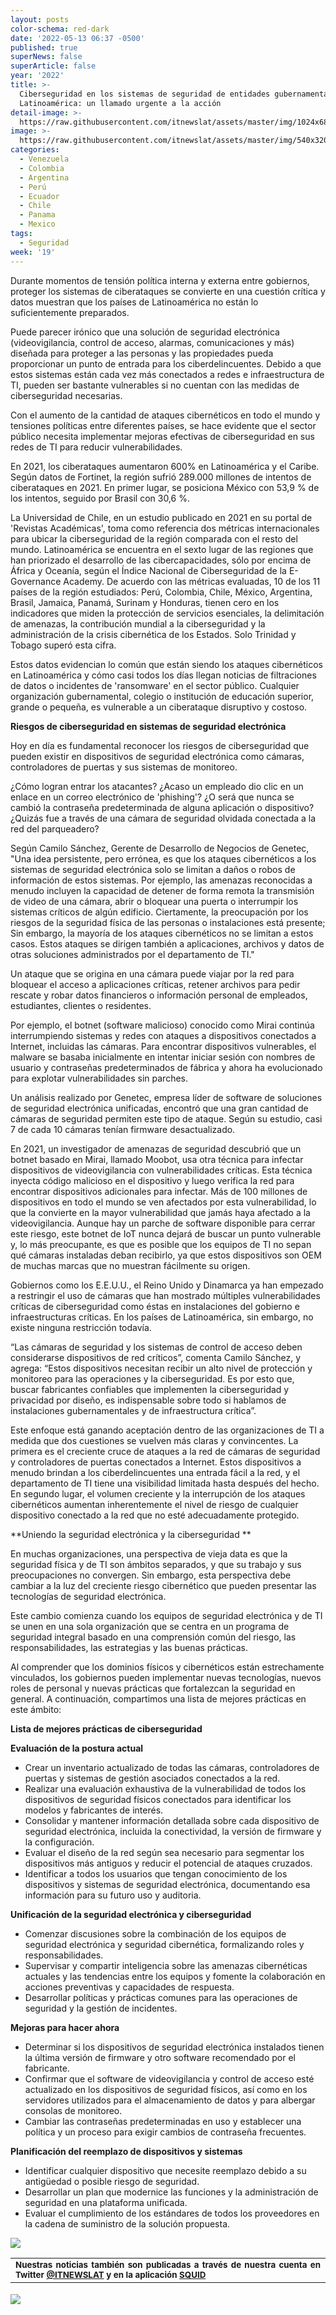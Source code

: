 ```yaml
---
layout: posts
color-schema: red-dark
date: '2022-05-13 06:37 -0500'
published: true
superNews: false
superArticle: false
year: '2022'
title: >-
  Ciberseguridad en los sistemas de seguridad de entidades gubernamentales en
  Latinoamérica: un llamado urgente a la acción
detail-image: >-
  https://raw.githubusercontent.com/itnewslat/assets/master/img/1024x680/seguridad-g.jpg
image: >-
  https://raw.githubusercontent.com/itnewslat/assets/master/img/540x320/seguridad-p.jpg
categories:
  - Venezuela
  - Colombia
  - Argentina
  - Perú
  - Ecuador
  - Chile
  - Panama
  - Mexico
tags:
  - Seguridad
week: '19'
---
```

Durante momentos de tensión política interna y externa entre gobiernos, proteger los sistemas de ciberataques se convierte en una cuestión crítica y datos muestran que los países de Latinoamérica no están lo suficientemente preparados.

Puede parecer irónico que una solución de seguridad electrónica (videovigilancia, control de acceso, alarmas, comunicaciones y más) diseñada para proteger a las personas y las propiedades pueda proporcionar un punto de entrada para los ciberdelincuentes. Debido a que estos sistemas están cada vez más conectados a redes e infraestructura de TI, pueden ser bastante vulnerables si no cuentan con las medidas de ciberseguridad necesarias. 

Con el aumento de la cantidad de ataques cibernéticos en todo el mundo y tensiones políticas entre diferentes países, se hace evidente que el sector público necesita implementar mejoras efectivas de ciberseguridad en sus redes de TI para reducir vulnerabilidades.

En 2021, los ciberataques aumentaron 600% en Latinoamérica y el Caribe. Según datos de Fortinet, la región sufrió 289.000 millones de intentos de ciberataques en 2021. En primer lugar, se posiciona México con 53,9 % de los intentos, seguido por Brasil con 30,6 %. 

La Universidad de Chile, en un estudio publicado en 2021 en su portal de 'Revistas Académicas', toma como referencia dos métricas internacionales para ubicar la ciberseguridad de la región comparada con el resto del mundo. Latinoamérica se encuentra en el sexto lugar de las regiones que han priorizado el desarrollo de las cibercapacidades, sólo por encima de África y Oceanía, según el Índice Nacional de Ciberseguridad de la E-Governance Academy. De acuerdo con las métricas evaluadas, 10 de los 11 países de la región estudiados: Perú, Colombia, Chile, México, Argentina, Brasil, Jamaica, Panamá, Surinam y Honduras, tienen cero en los indicadores que miden la protección de servicios esenciales, la delimitación de amenazas, la contribución mundial a la ciberseguridad y la administración de la crisis cibernética de los Estados. Solo Trinidad y Tobago superó esta cifra.

Estos datos evidencian lo común que están siendo los ataques cibernéticos en Latinoamérica y cómo casi todos los días llegan noticias de filtraciones de datos o incidentes de 'ransomware' en el sector público. Cualquier organización gubernamental, colegio o institución de educación superior, grande o pequeña, es vulnerable a un ciberataque disruptivo y costoso.

**Riesgos de ciberseguridad en sistemas de seguridad electrónica**

Hoy en día es fundamental reconocer los riesgos de ciberseguridad que pueden existir en dispositivos de seguridad electrónica como cámaras, controladores de puertas y sus sistemas de monitoreo.

¿Cómo logran entrar los atacantes? ¿Acaso un empleado dio clic en un enlace en un correo electrónico de 'phishing'? ¿O será que nunca se cambió la contraseña predeterminada de alguna aplicación o dispositivo? ¿Quizás fue a través de una cámara de seguridad olvidada conectada a la red del parqueadero?

Según Camilo Sánchez, Gerente de Desarrollo de Negocios de Genetec, "Una idea persistente, pero errónea, es que los ataques cibernéticos a los sistemas de seguridad electrónica solo se limitan a daños o robos de información de estos sistemas. Por ejemplo, las amenazas reconocidas a menudo incluyen la capacidad de detener de forma remota la transmisión de video de una cámara, abrir o bloquear una puerta o interrumpir los sistemas críticos de algún edificio. Ciertamente, la preocupación por los riesgos de la seguridad física de las personas o instalaciones está presente; Sin embargo, la mayoría de los ataques cibernéticos no se limitan a estos casos. Estos ataques se dirigen también a aplicaciones, archivos y datos de otras soluciones administrados por el departamento de TI."

Un ataque que se origina en una cámara puede viajar por la red para bloquear el acceso a aplicaciones críticas, retener archivos para pedir rescate y robar datos financieros o información personal de empleados, estudiantes, clientes o residentes.

Por ejemplo, el botnet (software malicioso) conocido como Mirai continúa interrumpiendo sistemas y redes con ataques a dispositivos conectados a Internet, incluidas las cámaras. Para encontrar dispositivos vulnerables, el malware se basaba inicialmente en intentar iniciar sesión con nombres de usuario y contraseñas predeterminados de fábrica y ahora ha evolucionado para explotar vulnerabilidades sin parches.
 
Un análisis realizado por Genetec, empresa líder de software de soluciones de seguridad electrónica unificadas, encontró que una gran cantidad de cámaras de seguridad permiten este tipo de ataque. Según su estudio, casi 7 de cada 10 cámaras tenían firmware desactualizado.
  
En 2021, un investigador de amenazas de seguridad descubrió que un botnet basado en Mirai, llamado Moobot, usa otra técnica para infectar dispositivos de videovigilancia con vulnerabilidades críticas. Esta técnica inyecta código malicioso en el dispositivo y luego verifica la red para encontrar dispositivos adicionales para infectar. Más de 100 millones de dispositivos en todo el mundo se ven afectados por esta vulnerabilidad, lo que la convierte en la mayor vulnerabilidad que jamás haya afectado a la videovigilancia.  Aunque hay un parche de software disponible para cerrar este riesgo, este botnet de IoT nunca dejará de buscar un punto vulnerable y, lo más preocupante, es que es posible que los equipos de TI no sepan qué cámaras instaladas deban recibirlo, ya que estos dispositivos son OEM de muchas marcas que no muestran fácilmente su origen. 

Gobiernos como los E.E.U.U., el Reino Unido y Dinamarca ya han empezado a restringir el uso de cámaras que han mostrado múltiples vulnerabilidades críticas de ciberseguridad como éstas en instalaciones del gobierno e infraestructuras críticas. En los países de Latinoamérica, sin embargo, no existe ninguna restricción todavía.

“Las cámaras de seguridad y los sistemas de control de acceso deben considerarse dispositivos de red críticos”, comenta Camilo Sánchez, y agrega: “Estos dispositivos necesitan recibir un alto nivel de protección y monitoreo para las operaciones y la ciberseguridad. Es por esto que, buscar fabricantes confiables que implementen la ciberseguridad y privacidad por diseño, es indispensable sobre todo si hablamos de instalaciones gubernamentales y de infraestructura crítica”.

Este enfoque está ganando aceptación dentro de las organizaciones de TI a medida que dos cuestiones se vuelven más claras y convincentes. La primera es el creciente cruce de ataques a la red de cámaras de seguridad y controladores de puertas conectados a Internet. Estos dispositivos a menudo brindan a los ciberdelincuentes una entrada fácil a la red, y el departamento de TI tiene una visibilidad limitada hasta después del hecho. En segundo lugar, el volumen creciente y la interrupción de los ataques cibernéticos aumentan inherentemente el nivel de riesgo de cualquier dispositivo conectado a la red que no esté adecuadamente protegido.

**Uniendo la seguridad electrónica y la ciberseguridad **

En muchas organizaciones, una perspectiva de vieja data es que la seguridad física y de TI son ámbitos separados, y que su trabajo y sus preocupaciones no convergen. Sin embargo, esta perspectiva debe cambiar a la luz del creciente riesgo cibernético que pueden presentar las tecnologías de seguridad electrónica.

Este cambio comienza cuando los equipos de seguridad electrónica y de TI se unen en una sola organización que se centra en un programa de seguridad integral basado en una comprensión común del riesgo, las responsabilidades, las estrategias y las buenas prácticas.

Al comprender que los dominios físicos y cibernéticos están estrechamente vinculados, los gobiernos pueden implementar nuevas tecnologías, nuevos roles de personal y nuevas prácticas que fortalezcan la seguridad en general. A continuación, compartimos una lista de mejores prácticas en este ámbito:

**Lista de mejores prácticas de ciberseguridad**

**Evaluación de la postura actual**
- Crear un inventario actualizado de todas las cámaras, controladores de puertas y sistemas de gestión asociados conectados a la red.
- Realizar una evaluación exhaustiva de la vulnerabilidad de todos los dispositivos de seguridad físicos conectados para identificar los modelos y fabricantes de interés.
- Consolidar y mantener información detallada sobre cada dispositivo de seguridad electrónica, incluida la conectividad, la versión de firmware y la configuración.
- Evaluar el diseño de la red según sea necesario para segmentar los dispositivos más antiguos y reducir el potencial de ataques cruzados.
- Identificar a todos los usuarios que tengan conocimiento de los dispositivos y sistemas de seguridad electrónica, documentando esa información para su futuro uso y auditoria.


**Unificación de la seguridad electrónica y ciberseguridad**
- Comenzar discusiones sobre la combinación de los equipos de seguridad electrónica y seguridad cibernética, formalizando roles y responsabilidades.
- Supervisar y compartir inteligencia sobre las amenazas cibernéticas actuales y las tendencias entre los equipos y fomente la colaboración en acciones preventivas y capacidades de respuesta.
- Desarrollar políticas y prácticas comunes para las operaciones de seguridad y la gestión de incidentes.


**Mejoras para hacer ahora**
- Determinar si los dispositivos de seguridad electrónica instalados tienen la última versión de firmware y otro software recomendado por el fabricante.
- Confirmar que el software de videovigilancia y control de acceso esté actualizado en los dispositivos de seguridad físicos, así como en los servidores utilizados para el almacenamiento de datos y para albergar consolas de monitoreo.
- Cambiar las contraseñas predeterminadas en uso y establecer una política y un proceso para exigir cambios de contraseña frecuentes.

**Planificación del reemplazo de dispositivos y sistemas**
- Identificar cualquier dispositivo que necesite reemplazo debido a su antigüedad o posible riesgo de seguridad. 
- Desarrollar un plan que modernice las funciones y la administración de seguridad en una plataforma unificada.
- Evaluar el cumplimiento de los estándares de todos los proveedores en la cadena de suministro de la solución propuesta.

![](https://raw.githubusercontent.com/itnewslat/assets/master/img/540x320/seguridad-p.jpg)

<table style="height: 42px;" width="569">
<tbody>
<tr>
<td style="text-align: justify;"><sub><strong>Nuestras noticias también son publicadas a través de nuestra cuenta en Twitter <a href="https://twitter.com/itnewslat?lang=es">@ITNEWSLAT</a> y en la aplicación <a href="https://squidapp.co/en/">SQUID</a></strong></sub></td>
</tr>
</tbody>
</table>

<img src="https://tracker.metricool.com/c3po.jpg?hash=56f88a41e39ab42c063cc51676587a04"/>